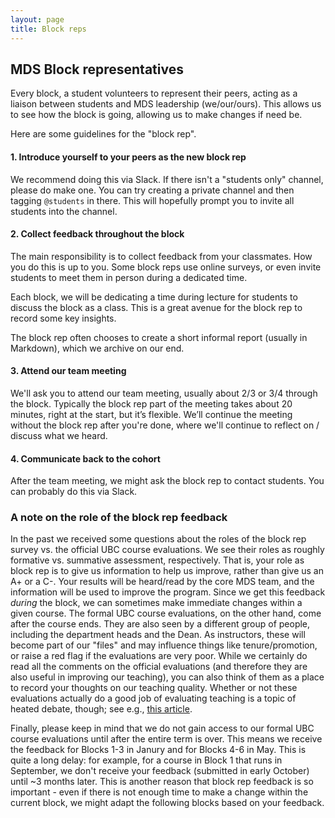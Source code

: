 ```yaml
---
layout: page
title: Block reps
---
```


## MDS Block representatives

Every block, a student volunteers to represent their peers, acting as a liaison between students and MDS leadership (we/our/ours). This allows us to see how the block is going, allowing us to make changes if need be. 

Here are some guidelines for the "block rep".

#### 1. Introduce yourself to your peers as the new block rep

We recommend doing this via Slack. If there isn't a "students only" channel, please do make one. You can try creating a private channel and then tagging `@students` in there. This will hopefully prompt you to invite all students into the channel.

#### 2. Collect feedback throughout the block

The main responsibility is to collect feedback from your classmates. How you do this is up to you. Some block reps use online surveys, or even invite students to meet them in person during a dedicated time.

Each block, we will be dedicating a time during lecture for students to discuss the block as a class. This is a great avenue for the block rep to record some key insights.

The block rep often chooses to create a short informal report (usually in Markdown), which we archive on our end.

#### 3. Attend our team meeting

We'll ask you to attend our team meeting, usually about 2/3 or 3/4 through the block. Typically the block rep part of the meeting takes about 20 minutes, right at the start, but it’s flexible. We’ll continue the meeting without the block rep after you're done, where we'll continue to reflect on / discuss what we heard.

#### 4. Communicate back to the cohort

After the team meeting, we might ask the block rep to contact students. You can probably do this via Slack.  

### A note on the role of the block rep feedback

In the past we received some questions about the roles of the block rep survey vs. the official UBC course evaluations. We see their roles as roughly formative vs. summative assessment, respectively. That is, your role as block rep is to give us information to help us improve, rather than give us an A+ or a C-. Your results will be heard/read by the core MDS team, and the information will be used to improve the program. Since we get this feedback _during_ the block, we can sometimes make immediate changes within a given course. The formal UBC course evaluations, on the other hand, come after the course ends. They are also seen by a different group of people, including the department heads and the Dean. As instructors, these will become part of our "files" and may influence things like tenure/promotion, or raise a red flag if the evaluations are very poor. While we certainly do read all the comments on the official evaluations (and therefore they are also useful in improving our teaching), you can also think of them as a place to record your thoughts on our teaching quality. Whether or not these evaluations actually do a good job of evaluating teaching is a topic of heated debate, though; see e.g., [this article](https://link.springer.com/article/10.1007/s10755-014-9313-4).

Finally, please keep in mind that we do not gain access to our formal UBC course evaluations until after the entire term is over. This means we receive the feedback for Blocks 1-3 in Janury and for Blocks 4-6 in May. This is quite a long delay: for example, for a course in Block 1 that runs in September, we don't receive your feedback (submitted in early October) until ~3 months later. This is another reason that block rep feedback is so important - even if there is not enough time to make a change within the current block, we might adapt the following blocks based on your feedback.
